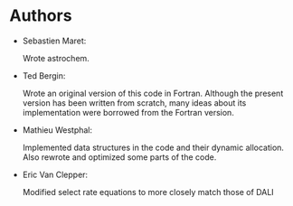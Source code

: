 Authors
=======

* Sebastien Maret:

  Wrote astrochem.

* Ted Bergin:
  
  Wrote an original version of this code in Fortran. Although the
  present version has been written from scratch, many ideas about its
  implementation were borrowed from the Fortran version.

* Mathieu Westphal:

  Implemented data structures in the code and their dynamic
  allocation. Also rewrote and optimized some parts of the code.

* Eric Van Clepper:

  Modified select rate equations to more closely match those of DALI
